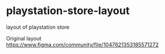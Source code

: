 # playstation-store-layout
layout of playstation store

Original layout https://www.figma.com/community/file/1047621353185571272
